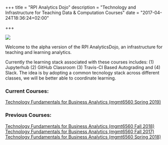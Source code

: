 +++
title = "RPI Analytics Dojo"
description = "Technology and Infrastructure for Teaching Data & Computation Courses"
date = "2017-04-24T18:36:24+02:00"

+++

![](/images/dojo.png)

Welcome to the alpha version of the RPI AnalyticsDojo, an infrastructure for teaching and learning analytics.

Currently the learning stack associated with these courses includes: (1) Jupyterhub (2) GitHub Classroom (3) Travis-CI Based Autograding and (4) Slack. The idea is by adopting a common tecnology stack across different classes, we will be better able to coordinate learning.

### Current Courses:
[Technology Fundamentals for Business Analytics (mgmt6560 Spring 2019)](/mgmt6560-sp19/)

### Previous Courses:
[Technology Fundamentals for Business Analytics (mgmt6560 Fall 2018)](http://archive.analyticsdojo.com/mgmt6560-fa18/)
[Technology Fundamentals for Business Analytics (mgmt6560 Fall 2017)](http://archive.analyticsdojo.com/mgmt6560-fa17/)
[Technology Fundamentals for Business Analytics (mgmt6560 Spring 2018)](http://archive.analyticsdojo.com/mgmt6560-sp18/)
